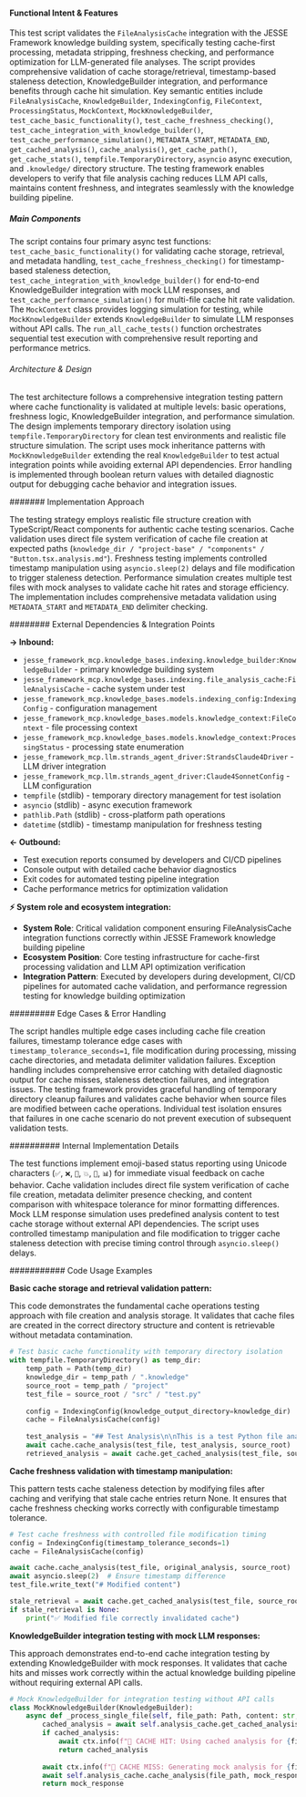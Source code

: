 <!-- CACHE_METADATA_START -->
<!-- Source File: {PROJECT_ROOT}/jesse-framework-mcp/tests/test_file_analysis_cache_integration.py -->
<!-- Cached On: 2025-07-05T11:37:02.192687 -->
<!-- Source Modified: 2025-07-03T16:30:11.962937 -->
<!-- Cache Version: 1.0 -->
<!-- CACHE_METADATA_END -->

#### Functional Intent & Features

This test script validates the `FileAnalysisCache` integration with the JESSE Framework knowledge building system, specifically testing cache-first processing, metadata stripping, freshness checking, and performance optimization for LLM-generated file analyses. The script provides comprehensive validation of cache storage/retrieval, timestamp-based staleness detection, KnowledgeBuilder integration, and performance benefits through cache hit simulation. Key semantic entities include `FileAnalysisCache`, `KnowledgeBuilder`, `IndexingConfig`, `FileContext`, `ProcessingStatus`, `MockContext`, `MockKnowledgeBuilder`, `test_cache_basic_functionality()`, `test_cache_freshness_checking()`, `test_cache_integration_with_knowledge_builder()`, `test_cache_performance_simulation()`, `METADATA_START`, `METADATA_END`, `get_cached_analysis()`, `cache_analysis()`, `get_cache_path()`, `get_cache_stats()`, `tempfile.TemporaryDirectory`, `asyncio` async execution, and `.knowledge/` directory structure. The testing framework enables developers to verify that file analysis caching reduces LLM API calls, maintains content freshness, and integrates seamlessly with the knowledge building pipeline.

##### Main Components

The script contains four primary async test functions: `test_cache_basic_functionality()` for validating cache storage, retrieval, and metadata handling, `test_cache_freshness_checking()` for timestamp-based staleness detection, `test_cache_integration_with_knowledge_builder()` for end-to-end KnowledgeBuilder integration with mock LLM responses, and `test_cache_performance_simulation()` for multi-file cache hit rate validation. The `MockContext` class provides logging simulation for testing, while `MockKnowledgeBuilder` extends `KnowledgeBuilder` to simulate LLM responses without API calls. The `run_all_cache_tests()` function orchestrates sequential test execution with comprehensive result reporting and performance metrics.

###### Architecture & Design

The test architecture follows a comprehensive integration testing pattern where cache functionality is validated at multiple levels: basic operations, freshness logic, KnowledgeBuilder integration, and performance simulation. The design implements temporary directory isolation using `tempfile.TemporaryDirectory` for clean test environments and realistic file structure simulation. The script uses mock inheritance patterns with `MockKnowledgeBuilder` extending the real `KnowledgeBuilder` to test actual integration points while avoiding external API dependencies. Error handling is implemented through boolean return values with detailed diagnostic output for debugging cache behavior and integration issues.

####### Implementation Approach

The testing strategy employs realistic file structure creation with TypeScript/React components for authentic cache testing scenarios. Cache validation uses direct file system verification of cache file creation at expected paths (`knowledge_dir / "project-base" / "components" / "Button.tsx.analysis.md"`). Freshness testing implements controlled timestamp manipulation using `asyncio.sleep(2)` delays and file modification to trigger staleness detection. Performance simulation creates multiple test files with mock analyses to validate cache hit rates and storage efficiency. The implementation includes comprehensive metadata validation using `METADATA_START` and `METADATA_END` delimiter checking.

######## External Dependencies & Integration Points

**→ Inbound:**
- `jesse_framework_mcp.knowledge_bases.indexing.knowledge_builder:KnowledgeBuilder` - primary knowledge building system
- `jesse_framework_mcp.knowledge_bases.indexing.file_analysis_cache:FileAnalysisCache` - cache system under test
- `jesse_framework_mcp.knowledge_bases.models.indexing_config:IndexingConfig` - configuration management
- `jesse_framework_mcp.knowledge_bases.models.knowledge_context:FileContext` - file processing context
- `jesse_framework_mcp.knowledge_bases.models.knowledge_context:ProcessingStatus` - processing state enumeration
- `jesse_framework_mcp.llm.strands_agent_driver:StrandsClaude4Driver` - LLM driver integration
- `jesse_framework_mcp.llm.strands_agent_driver:Claude4SonnetConfig` - LLM configuration
- `tempfile` (stdlib) - temporary directory management for test isolation
- `asyncio` (stdlib) - async execution framework
- `pathlib.Path` (stdlib) - cross-platform path operations
- `datetime` (stdlib) - timestamp manipulation for freshness testing

**← Outbound:**
- Test execution reports consumed by developers and CI/CD pipelines
- Console output with detailed cache behavior diagnostics
- Exit codes for automated testing pipeline integration
- Cache performance metrics for optimization validation

**⚡ System role and ecosystem integration:**
- **System Role**: Critical validation component ensuring FileAnalysisCache integration functions correctly within JESSE Framework knowledge building pipeline
- **Ecosystem Position**: Core testing infrastructure for cache-first processing validation and LLM API optimization verification
- **Integration Pattern**: Executed by developers during development, CI/CD pipelines for automated cache validation, and performance regression testing for knowledge building optimization

######### Edge Cases & Error Handling

The script handles multiple edge cases including cache file creation failures, timestamp tolerance edge cases with `timestamp_tolerance_seconds=1`, file modification during processing, missing cache directories, and metadata delimiter validation failures. Exception handling includes comprehensive error catching with detailed diagnostic output for cache misses, staleness detection failures, and integration issues. The testing framework provides graceful handling of temporary directory cleanup failures and validates cache behavior when source files are modified between cache operations. Individual test isolation ensures that failures in one cache scenario do not prevent execution of subsequent validation tests.

########## Internal Implementation Details

The test functions implement emoji-based status reporting using Unicode characters (`✅`, `❌`, `🎉`, `💥`, `🧪`, `📊`) for immediate visual feedback on cache behavior. Cache validation includes direct file system verification of cache file creation, metadata delimiter presence checking, and content comparison with whitespace tolerance for minor formatting differences. Mock LLM response simulation uses predefined analysis content to test cache storage without external API dependencies. The script uses controlled timestamp manipulation and file modification to trigger cache staleness detection with precise timing control through `asyncio.sleep()` delays.

########### Code Usage Examples

**Basic cache storage and retrieval validation pattern:**

This code demonstrates the fundamental cache operations testing approach with file creation and analysis storage. It validates that cache files are created in the correct directory structure and content is retrievable without metadata contamination.

```python
# Test basic cache functionality with temporary directory isolation
with tempfile.TemporaryDirectory() as temp_dir:
    temp_path = Path(temp_dir)
    knowledge_dir = temp_path / ".knowledge"
    source_root = temp_path / "project"
    test_file = source_root / "src" / "test.py"
    
    config = IndexingConfig(knowledge_output_directory=knowledge_dir)
    cache = FileAnalysisCache(config)
    
    test_analysis = "## Test Analysis\n\nThis is a test Python file analysis."
    await cache.cache_analysis(test_file, test_analysis, source_root)
    retrieved_analysis = await cache.get_cached_analysis(test_file, source_root)
```

**Cache freshness validation with timestamp manipulation:**

This pattern tests cache staleness detection by modifying files after caching and verifying that stale cache entries return None. It ensures that cache freshness checking works correctly with configurable timestamp tolerance.

```python
# Test cache freshness with controlled file modification timing
config = IndexingConfig(timestamp_tolerance_seconds=1)
cache = FileAnalysisCache(config)

await cache.cache_analysis(test_file, original_analysis, source_root)
await asyncio.sleep(2)  # Ensure timestamp difference
test_file.write_text("# Modified content")

stale_retrieval = await cache.get_cached_analysis(test_file, source_root)
if stale_retrieval is None:
    print("✅ Modified file correctly invalidated cache")
```

**KnowledgeBuilder integration testing with mock LLM responses:**

This approach demonstrates end-to-end cache integration testing by extending KnowledgeBuilder with mock responses. It validates that cache hits and misses work correctly within the actual knowledge building pipeline without requiring external API calls.

```python
# Mock KnowledgeBuilder for integration testing without API calls
class MockKnowledgeBuilder(KnowledgeBuilder):
    async def _process_single_file(self, file_path: Path, content: str, ctx, source_root=None) -> str:
        cached_analysis = await self.analysis_cache.get_cached_analysis(file_path, source_root)
        if cached_analysis:
            await ctx.info(f"📄 CACHE HIT: Using cached analysis for {file_path.name}")
            return cached_analysis
        
        await ctx.info(f"🤖 CACHE MISS: Generating mock analysis for {file_path.name}")
        await self.analysis_cache.cache_analysis(file_path, mock_response, source_root)
        return mock_response
```